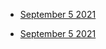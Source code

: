 - [September 5 2021](progress/status_090521.png)

- [September 5 2021](progress/cicada_sketches.png)
